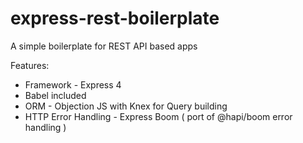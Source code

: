 # express-rest-boilerplate

A simple boilerplate for REST API based apps

Features:

- Framework - Express 4
- Babel included
- ORM - Objection JS with Knex for Query building
- HTTP Error Handling - Express Boom ( port of @hapi/boom error handling )
